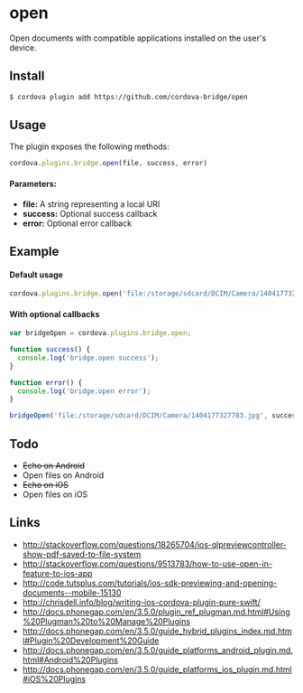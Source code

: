 open
====

Open documents with compatible applications installed on the user's device.

## Install

```bash
$ cordova plugin add https://github.com/cordova-bridge/open
```

## Usage

The plugin exposes the following methods:

```javascript
cordova.plugins.bridge.open(file, success, error)
```

#### Parameters:

* __file:__ A string representing a local URI
* __success:__ Optional success callback
* __error:__ Optional error callback

## Example

#### Default usage

```javascript
cordova.plugins.bridge.open('file:/storage/sdcard/DCIM/Camera/1404177327783.jpg');
```

#### With optional callbacks

```javascript
var bridgeOpen = cordova.plugins.bridge.open;

function success() {
  console.log('bridge.open success');
}

function error() {
  console.log('bridge.open error');
}

bridgeOpen('file:/storage/sdcard/DCIM/Camera/1404177327783.jpg', success, error);
```

## Todo

- ~~Echo on Android~~
- Open files on Android
- ~~Echo on iOS~~
- Open files on iOS

## Links

- http://stackoverflow.com/questions/18265704/ios-qlpreviewcontroller-show-pdf-saved-to-file-system
- http://stackoverflow.com/questions/9513783/how-to-use-open-in-feature-to-ios-app
- http://code.tutsplus.com/tutorials/ios-sdk-previewing-and-opening-documents--mobile-15130
- http://chrisdell.info/blog/writing-ios-cordova-plugin-pure-swift/
- http://docs.phonegap.com/en/3.5.0/plugin_ref_plugman.md.html#Using%20Plugman%20to%20Manage%20Plugins
- http://docs.phonegap.com/en/3.5.0/guide_hybrid_plugins_index.md.html#Plugin%20Development%20Guide
- http://docs.phonegap.com/en/3.5.0/guide_platforms_android_plugin.md.html#Android%20Plugins
- http://docs.phonegap.com/en/3.5.0/guide_platforms_ios_plugin.md.html#iOS%20Plugins
